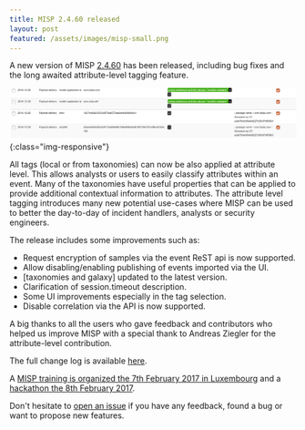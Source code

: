 ```yaml
---
title: MISP 2.4.60 released
layout: post
featured: /assets/images/misp-small.png
---
```


A new version of MISP [2.4.60](https://github.com/MISP/MISP/tree/v2.4.60) has been released, including bug fixes and the long awaited attribute-level tagging feature.

![MISP attribute level tagging](/assets/images/misp/blog/attribute-level.png){:class="img-responsive"}

All tags (local or from taxonomies) can now be also applied at attribute level. This allows analysts or users to easily classify attributes
within an event. Many of the taxonomies have useful properties that can be applied to provide additional contextual information to attributes.
The attribute level tagging introduces many new potential use-cases where MISP can be used to better the day-to-day of incident handlers, analysts
or security engineers.

The release includes some improvements such as:

- Request encryption of samples via the event ReST api is now supported.
- Allow disabling/enabling publishing of events imported via the UI.
- [taxonomies and galaxy] updated to the latest version.
- Clarification of session.timeout description.
- Some UI improvements especially in the tag selection.
- Disable correlation via the API is now supported.

A big thanks to all the users who gave feedback and contributors who helped us improve MISP with a special thank to Andreas Ziegler for the attribute-level contribution.

The full change log is available [here](https://www.misp.software/Changelog.txt).

A [MISP training is organized the 7th February 2017 in Luxembourg](https://www.eventbrite.com/e/misp-training-tickets-30484201066) and a [hackathon the 8th February 2017](https://www.eventbrite.com/e/misp-hackathon-3-tickets-30488596212).

Don't hesitate to [open an issue](https://github.com/MISP/MISP/issues) if you have any feedback, found a bug or want to propose new features.
